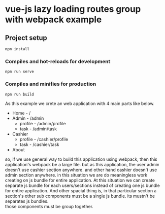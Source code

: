 # vue-js lazy loading routes group with webpack example

## Project setup
```
npm install
```

### Compiles and hot-reloads for development
```
npm run serve
```

### Compiles and minifies for production
```
npm run build
```

As this example we crete an web application with 4 main parts like below. 
* Home - /
* Admin - /admin
    * profile - /admin/profile
    * task - /admin/task
* Cashier
    * profile - /cashier/profile
    * task - /cashier/task
* About

so, if we use general way to build this application using webpack, then this application's webpack be a large file.
but as this application, the user admin doesn't use cashier section anywhere.
and other hand cashier doesn't use admin section anywhere. 
in this situation we are do meaningless work creating on js bundle for entire application.
At this situation we can create separate js bundle for each users/sections instead of creating one js bundle for entire application. 
And other spacial thing is, in that particular section a section's other sub components must be a single js bundle. 
its mustn't be separates js bundles.  
those components must be group together.

